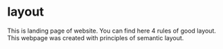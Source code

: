 # layout
This is landing page of website. You can find here 4 rules of good layout. This webpage was created with principles of semantic layout.
